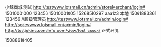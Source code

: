 小鲸商城
测试
http://testwww.lotsmall.cn/admin/storeMerchant/login#
15010001000 123456 15010001005 15268510297 aaa123
本地
15061883361 123456
//超级管理员
http://testwww.lotsmall.cn/admin/login#
http://scdevwww.lotsmall.cn/admin/login#
http://testjekins.sendinfo.com/view/test_scxcx/
正式环境

15088618405

